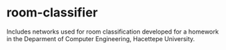 # room-classifier

Includes networks used for room classification developed for a homework in the Deparment of Computer Engineering, Hacettepe University.